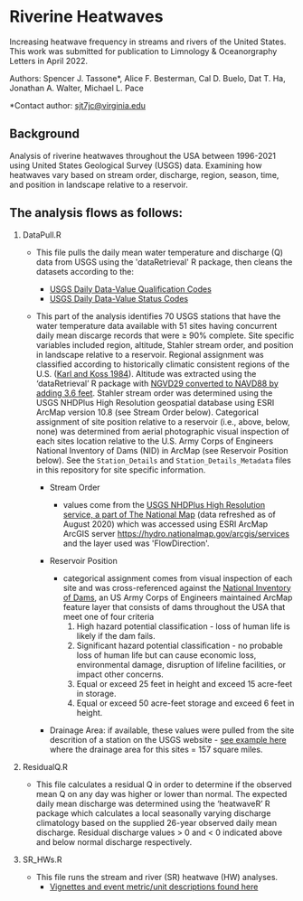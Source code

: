 # Riverine Heatwaves

Increasing heatwave frequency in streams and rivers of the United States. This work was submitted for publication to Limnology & Oceanorgraphy Letters in April 2022.

Authors: Spencer J. Tassone*, Alice F. Besterman, Cal D. Buelo, Dat T. Ha, Jonathan A. Walter, Michael L. Pace

*Contact author: sjt7jc@virginia.edu


## Background
Analysis of riverine heatwaves throughout the USA between 1996-2021 using United States Geological Survey (USGS) data. Examining how heatwaves vary based on stream order, discharge, region, season, time, and position in landscape relative to a reservoir.

## The analysis flows as follows:
1. DataPull.R
   - This file pulls the daily mean water temperature and discharge (Q) data from USGS using the 'dataRetrieval' R package, then cleans the datasets according to the:
     - [USGS Daily Data-Value Qualification Codes](https://help.waterdata.usgs.gov/codes-and-parameters/instantaneous-value-qualification-code-uv_rmk_cd)
     - [USGS Daily Data-Value Status Codes](https://help.waterdata.usgs.gov/codes-and-parameters/instantaneous-and-daily-value-status-codes)

   - This part of the analysis identifies 70 USGS stations that have the water temperature data available with 51 sites having concurrent daily mean discarge records that were ≥ 90% complete. Site specific variables included region, altitude, Stahler stream order, and position in landscape relative to a reservoir. Regional assignment was classified according to historically climatic consistent regions of the U.S. ([Karl and Koss 1984](https://www.ncei.noaa.gov/monitoring-references/maps/us-climate-regions)). Altitude was extracted using the ‘dataRetrieval’ R package with [NGVD29 converted to NAVD88 by adding 3.6 feet](https://pubs.usgs.gov/sir/2010/5040/section.html). Stahler stream order was determined using the USGS NHDPlus High Resolution geospatial database using ESRI ArcMap version 10.8 (see Stream Order below). Categorical assignment of site position relative to a reservoir (i.e., above, below, none) was determined from aerial photographic visual inspection of each sites location relative to the U.S. Army Corps of Engineers National Inventory of Dams (NID) in ArcMap (see Reservoir Position below).  See the `Station_Details` and `Station_Details_Metadata` files in this repository for site specific information.
     - Stream Order
     
       - values come from the [USGS NHDPlus High Resolution service, a part of The National Map](https://www.usgs.gov/core-science-systems/ngp/national-hydrography/nhdplus-high-resolution) (data refreshed as of August 2020) which was accessed using ESRI ArcMap ArcGIS server https://hydro.nationalmap.gov/arcgis/services and the layer used was 'FlowDirection'. 
     - Reservoir Position
     
       - categorical assignment comes from visual inspection of each site and was cross-referenced against the [National Inventory of Dams](http://nid.usace.army.mil/), an US Army Corps of Engineers maintained ArcMap feature layer that consists of dams throughout the USA that meet one of four criteria
         1. High hazard potential classification - loss of human life is likely if the dam fails.
         2. Significant hazard potential classification - no probable loss of human life but can cause economic loss, environmental damage, disruption of lifeline facilities, or impact other concerns.
         3. Equal or exceed 25 feet in height and exceed 15 acre-feet in storage.
         4. Equal or exceed 50 acre-feet storage and exceed 6 feet in height.
         
     - Drainage Area: if available, these values were pulled from the site descrition of a station on the USGS website - [see example here](https://waterdata.usgs.gov/nwis/inventory/?site_no=02011400&agency_cd=USGS) where the drainage area for this sites = 157 square miles.
2. ResidualQ.R
   - This file calculates a residual Q in order to determine if the observed mean Q on any day was higher or lower than normal. The expected daily mean discharge was determined using the ‘heatwaveR’ R package which calculates a local seasonally varying discharge climatology based on the supplied 26-year observed daily mean discharge. Residual discharge values > 0 and < 0 indicated above and below normal discharge respectively.

3. SR_HWs.R
   - This file runs the stream and river (SR) heatwave (HW) analyses.
     - [Vignettes and event metric/unit descriptions found here](https://cran.rstudio.com/web/packages/heatwaveR/readme/README.html)
